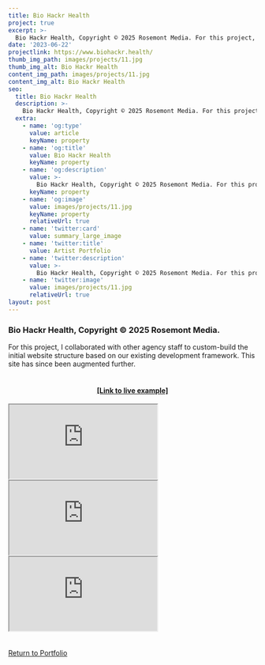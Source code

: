 ```yaml
---
title: Bio Hackr Health
project: true
excerpt: >-
  Bio Hackr Health, Copyright © 2025 Rosemont Media. For this project, I collaborated with other agency staff to custom-build the initial website structure based on our existing development framework. This site has since been augmented further.
date: '2023-06-22'
projectlink: https://www.biohackr.health/
thumb_img_path: images/projects/11.jpg
thumb_img_alt: Bio Hackr Health
content_img_path: images/projects/11.jpg
content_img_alt: Bio Hackr Health
seo:
  title: Bio Hackr Health
  description: >-
    Bio Hackr Health, Copyright © 2025 Rosemont Media. For this project, I collaborated with other agency staff to custom-build the initial website structure based on our existing development framework. This site has since been augmented further.
  extra:
    - name: 'og:type'
      value: article
      keyName: property
    - name: 'og:title'
      value: Bio Hackr Health
      keyName: property
    - name: 'og:description'
      value: >-
        Bio Hackr Health, Copyright © 2025 Rosemont Media. For this project, I collaborated with other agency staff to custom-build the initial website structure based on our existing development framework. This site has since been augmented further.
      keyName: property
    - name: 'og:image'
      value: images/projects/11.jpg
      keyName: property
      relativeUrl: true
    - name: 'twitter:card'
      value: summary_large_image
    - name: 'twitter:title'
      value: Artist Portfolio
    - name: 'twitter:description'
      value: >-
        Bio Hackr Health, Copyright © 2025 Rosemont Media. For this project, I collaborated with other agency staff to custom-build the initial website structure based on our existing development framework. This site has since been augmented further.
    - name: 'twitter:image'
      value: images/projects/11.jpg
      relativeUrl: true
layout: post
---
```


### Bio Hackr Health, Copyright © 2025 Rosemont Media.
For this project, I collaborated with other agency staff to custom-build the initial website structure based on our existing development framework. This site has since been augmented further.
<br />
<br />
<h4 align="center"><a href="https://www.biohackr.health/" target="_blank">[Link to live example]</a></h4>
<div id="hideweb1">
  <div class="thumbnail-container" title="Web Development Portfolio"><a href="https://www.biohackr.health/" target="_blank">
    <div class="thumbnail">
      <iframe sandbox src="https://www.biohackr.health/" onload="this.style.opacity = 1"></iframe>
    </div>
    </a> </div>
</div>
<div id="hideweb2">
  <div class="thumbnail-container" title="Web Development Portfolio"><a href="https://www.biohackr.health/" target="_blank">
    <div class="thumbnail">
      <iframe sandbox src="https://www.biohackr.health/" onload="this.style.opacity = 1"></iframe>
    </div>
    </a> </div>
</div>
<div id="hideweb3">
  <div class="thumbnail-container" title="Web Development Portfolio"><a href="https://www.biohackr.health/" target="_blank">
    <div class="thumbnail">
      <iframe sandbox src="https://www.biohackr.health/" onload="this.style.opacity = 1"></iframe>
    </div>
    </a> </div>
</div>

<!-- Lorem ipsum dolor sit amet, consectetur adipiscing elit, sed do eiusmod tempor incididunt ut labore et dolore magna aliqua. Arcu ac tortor dignissim convallis. Enim lobortis scelerisque fermentum dui faucibus. Arcu bibendum at varius vel. In arcu cursus euismod quis viverra nibh cras pulvinar mattis.

<p class="codepen" data-height="300" data-default-tab="html,result" data-slug-hash="ZEXyOEj" data-user="strandian" style="height: 300px; box-sizing: border-box; display: flex; align-items: center; justify-content: center; border: 2px solid; margin: 1em 0; padding: 1em;">
  <span>See the Pen <a href="https://codepen.io/strandian/pen/ZEXyOEj">
  Calculator with JavaScript</a> by Ian Strand (<a href="https://codepen.io/strandian">@strandian</a>)
  on <a href="https://codepen.io">CodePen</a>.</span>
</p> -->

<br />
<br />
<a class="button" href="/portfolio/">
  Return to Portfolio
</a>

<script async src="https://cpwebassets.codepen.io/assets/embed/ei.js"></script>